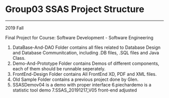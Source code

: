 # Group03 SSAS Project Structure
---

2019 Fall

Final Project for Course: Software Development - Software Engineering

1. DataBase-And-DAO Folder contains all files related to Database Design and Database Communitcation, including .DB files, .SQL files and Java Class.
2. Demo-And-Prototype Folder contains Demos of different components, each of them should be runnable seperately.
3. FrontEnd-Design Folder contains All FrontEnd XD, PDF and XML files.
4. Old Sample Folder contains a previous project done by Glen.
5. SSASDemov04 is a demo with proper interface
6.piechardemo is  a statistic tool demo
7.SSAS_20191217_V05 front-end adjusted
